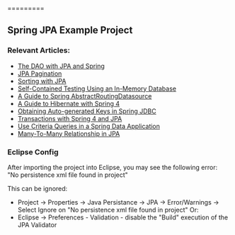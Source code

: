 =========

## Spring JPA Example Project


### Relevant Articles: 
- [The DAO with JPA and Spring](http://www.baeldung.com/spring-dao-jpa)
- [JPA Pagination](http://www.baeldung.com/jpa-pagination)
- [Sorting with JPA](http://www.baeldung.com/jpa-sort)
- [Self-Contained Testing Using an In-Memory Database](http://www.baeldung.com/spring-jpa-test-in-memory-database)
- [A Guide to Spring AbstractRoutingDatasource](http://www.baeldung.com/spring-abstract-routing-data-source)
- [A Guide to Hibernate with Spring 4](http://www.baeldung.com/the-persistence-layer-with-spring-and-jpa)
- [Obtaining Auto-generated Keys in Spring JDBC](http://www.baeldung.com/spring-jdbc-autogenerated-keys)
- [Transactions with Spring 4 and JPA](http://www.baeldung.com/transaction-configuration-with-jpa-and-spring)
- [Use Criteria Queries in a Spring Data Application](https://www.baeldung.com/spring-data-criteria-queries)
- [Many-To-Many Relationship in JPA](https://www.baeldung.com/jpa-many-to-many)


### Eclipse Config 
After importing the project into Eclipse, you may see the following error:  
"No persistence xml file found in project"

This can be ignored: 
- Project -> Properties -> Java Persistance -> JPA -> Error/Warnings -> Select Ignore on "No persistence xml file found in project"
Or: 
- Eclipse -> Preferences - Validation - disable the "Build" execution of the JPA Validator 

